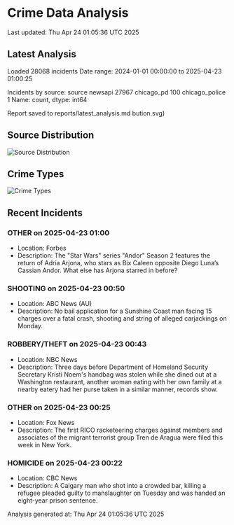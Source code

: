 # Crime Data Analysis
Last updated: Thu Apr 24 01:05:36 UTC 2025

## Latest Analysis

Loaded 28068 incidents
Date range: 2024-01-01 00:00:00 to 2025-04-23 01:00:25

Incidents by source:
source
newsapi           27967
chicago_pd          100
chicago_police        1
Name: count, dtype: int64

Report saved to reports/latest_analysis.md
bution.svg)

## Source Distribution
![Source Distribution](images/source_distribution.svg)

## Crime Types
![Crime Types](images/crime_types.svg)

## Recent Incidents

### OTHER on 2025-04-23 01:00
- Location: Forbes
- Description: The "Star Wars" series "Andor" Season 2 features the return of Adria Arjona, who stars as Bix Caleen opposite Diego Luna’s Cassian Andor. What else has Arjona starred in before?


### SHOOTING on 2025-04-23 00:50
- Location: ABC News (AU)
- Description: No bail application for a Sunshine Coast man facing 15 charges over a fatal crash, shooting and string of alleged carjackings on Monday.


### ROBBERY/THEFT on 2025-04-23 00:43
- Location: NBC News
- Description: Three days before Department of Homeland Security Secretary Kristi Noem's handbag was stolen while she dined out at a Washington restaurant, another woman eating with her own family at a nearby eatery had her purse taken in a similar manner, records show.


### OTHER on 2025-04-23 00:25
- Location: Fox News
- Description: The first RICO racketeering charges against members and associates of the migrant terrorist group Tren de Aragua were filed this week in New York.


### HOMICIDE on 2025-04-23 00:22
- Location: CBC News
- Description: A Calgary man who shot into a crowded bar, killing a refugee pleaded guilty to manslaughter on Tuesday and was handed an eight-year prison sentence.

Analysis generated at: Thu Apr 24 01:05:36 UTC 2025
